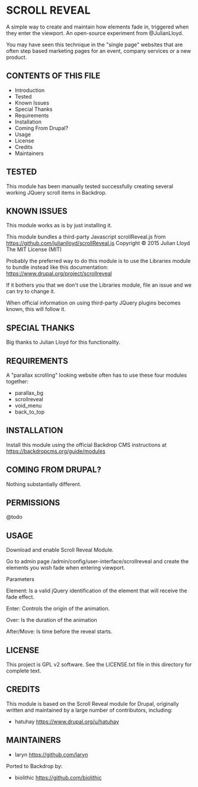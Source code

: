 SCROLL REVEAL
===================

A simple way to create and maintain how elements fade in, triggered when they enter the viewport. An open-source experiment from @JulianLloyd.

You may have seen this technique in the "single page" websites that are often step based marketing pages for an event, company services or a new product.

CONTENTS OF THIS FILE
---------------------

 - Introduction
 - Tested
 - Known Issues
 - Special Thanks
 - Requirements
 - Installation
 - Coming From Drupal?
 - Usage
 - License
 - Credits
 - Maintainers

TESTED
-----

This module has been manually tested successfully creating several working JQuery scroll items in Backdrop.

KNOWN ISSUES
---------------------

This module works as is by just installing it.

This module bundles a third-party Javascript scrollReveal.js from <https://github.com/julianlloyd/scrollReveal.js>
Copyright © 2015 Julian Lloyd
The MIT License (MIT)

Probably the preferred way to do this module is to use the Libraries module to bundle instead like this documentation:
<https://www.drupal.org/project/scrollreveal>

If it bothers you that we don't use the Libraries module, file an issue and we can try to change it.

When official information on using third-party JQuery plugins becomes known, this will follow it.

SPECIAL THANKS
--------------

Big thanks to Julian Lloyd for this functionality.

REQUIREMENTS
------------

A "parallax scrolling" looking website often has to use these four modules together:

- parallax_bg
- scrollreveal
- void_menu
- back_to_top

INSTALLATION
------------

Install this module using the official Backdrop CMS instructions at https://backdropcms.org/guide/modules


COMING FROM DRUPAL?
-------------------

Nothing substantially different.

PERMISSIONS
------------

@todo


USAGE
-----

Download and enable Scroll Reveal Module.

Go to admin page /admin/config/user-interface/scrollreveal and create the elements you wish fade when entering viewport.

Parameters

Element: Is a valid jQuery identification of the element that will receive the fade effect.

Enter: Controls the origin of the animation.

Over: Is the duration of the animation

After/Move: Is time before the reveal starts.

LICENSE
-------

This project is GPL v2 software. See the LICENSE.txt file in this directory for complete text.

CREDITS
-----------

This module is based on the Scroll Reveal module for Drupal, originally written and maintained by a large number of contributors, including:

- hatuhay <https://www.drupal.org/u/hatuhay>

MAINTAINERS
-----------

- laryn <https://github.com/laryn>

Ported to Backdrop by:

 - biolithic <https://github.com/biolithic>
